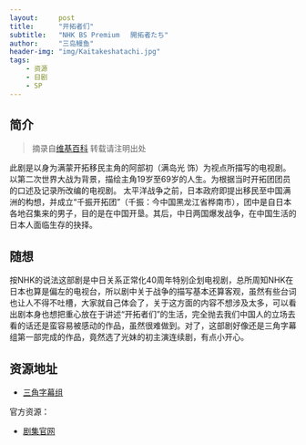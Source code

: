 ```yaml
---
layout:     post
title:      "开拓者们"
subtitle:   "NHK BS Premium 　開拓者たち"
author:     "三岛鳗鱼"
header-img: "img/Kaitakeshatachi.jpg"
tags:
    - 资源
    - 日剧
    - SP
---
```


## 简介
>摘录自[维基百科](https://zh.wikipedia.org/wiki/%E9%96%8B%E6%8B%93%E8%80%85%E5%80%91) 转载请注明出处

此剧是以身为满蒙开拓移民主角的阿部初（满岛光 饰）为视点所描写的电视剧。以第二次世界大战为背景，描绘主角19岁至69岁的人生。为根据当时开拓团团员的口述及记录所改编的电视剧。
太平洋战争之前，日本政府即提出移民至中国满洲的构想，并成立“千振开拓团”（千振：今中国黑龙江省桦南市），团中是自日本各地召集来的男子，目的是在中国开垦。其后，中日两国爆发战争，在中国生活的日本人面临生存的抉择。

## 随想

按NHK的说法这部剧是中日关系正常化40周年特别企划电视剧，总所周知NHK在日本也算是偏左的电视台，所以剧中关于战争的描写基本还算客观，虽然有些台词也让人不得不吐槽，大家就自己体会了，关于这方面的内容不想涉及太多，可以看出剧本身也想把重心放在于讲述“开拓者们”的生活，完全抛去我们中国人的立场去看的话还是蛮容易被感动的作品，虽然很难做到。对了，这部剧好像还是三角字幕组第一部完成的作品，竟然选了光妹的初主演连续剧，有点小开心。

## 资源地址

* [三角字幕组](https://pan.baidu.com/s/1geOdv3P#list/path=%2F)

官方资源：

* [剧集官网](http://www2.nhk.or.jp/archives/tv60bin/detail/index.cgi?das_id=d0009010878_00000)
